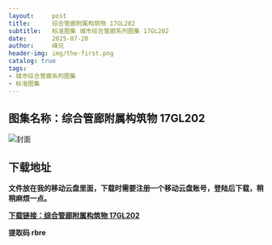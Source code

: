 ```yaml
---
layout:     post
title:      综合管廊附属构筑物 17GL202
subtitle:   标准图集 城市综合管廊系列图集 17GL202
date:       2025-07-20
author:     峰兄
header-img: img/the-first.png
catalog: true
tags:
- 城市综合管廊系列图集
- 标准图集
---
```

## 图集名称：综合管廊附属构筑物 17GL202
![封面](https://pic1.imgdb.cn/item/687e0dc558cb8da5c8c9ef18.jpg)


## 下载地址 
**文件放在我的移动云盘里面，下载时需要注册一个移动云盘账号，登陆后下载，稍稍麻烦一点。**  
  
[**下载链接：综合管廊附属构筑物 17GL202**](https://caiyun.139.com/w/i/2oxwBVVUxv789)


**提取码 rbre**

